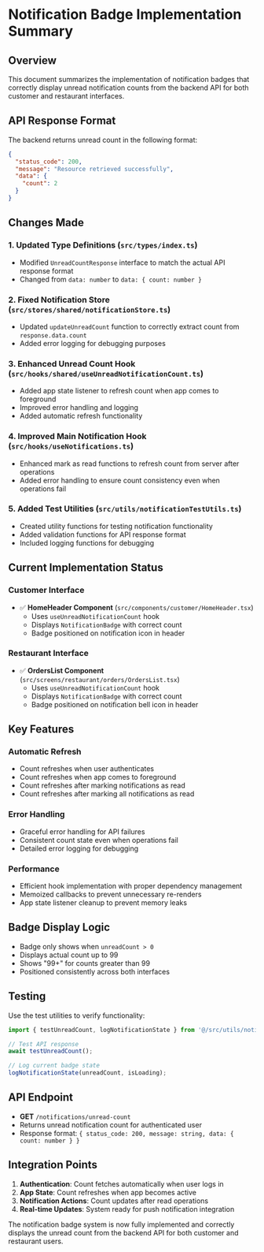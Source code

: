 # Notification Badge Implementation Summary

## Overview
This document summarizes the implementation of notification badges that correctly display unread notification counts from the backend API for both customer and restaurant interfaces.

## API Response Format
The backend returns unread count in the following format:
```json
{
  "status_code": 200,
  "message": "Resource retrieved successfully",
  "data": {
    "count": 2
  }
}
```

## Changes Made

### 1. Updated Type Definitions (`src/types/index.ts`)
- Modified `UnreadCountResponse` interface to match the actual API response format
- Changed from `data: number` to `data: { count: number }`

### 2. Fixed Notification Store (`src/stores/shared/notificationStore.ts`)
- Updated `updateUnreadCount` function to correctly extract count from `response.data.count`
- Added error logging for debugging purposes

### 3. Enhanced Unread Count Hook (`src/hooks/shared/useUnreadNotificationCount.ts`)
- Added app state listener to refresh count when app comes to foreground
- Improved error handling and logging
- Added automatic refresh functionality

### 4. Improved Main Notification Hook (`src/hooks/useNotifications.ts`)
- Enhanced mark as read functions to refresh count from server after operations
- Added error handling to ensure count consistency even when operations fail

### 5. Added Test Utilities (`src/utils/notificationTestUtils.ts`)
- Created utility functions for testing notification functionality
- Added validation functions for API response format
- Included logging functions for debugging

## Current Implementation Status

### Customer Interface
- ✅ **HomeHeader Component** (`src/components/customer/HomeHeader.tsx`)
  - Uses `useUnreadNotificationCount` hook
  - Displays `NotificationBadge` with correct count
  - Badge positioned on notification icon in header

### Restaurant Interface
- ✅ **OrdersList Component** (`src/screens/restaurant/orders/OrdersList.tsx`)
  - Uses `useUnreadNotificationCount` hook
  - Displays `NotificationBadge` with correct count
  - Badge positioned on notification bell icon in header

## Key Features

### Automatic Refresh
- Count refreshes when user authenticates
- Count refreshes when app comes to foreground
- Count refreshes after marking notifications as read
- Count refreshes after marking all notifications as read

### Error Handling
- Graceful error handling for API failures
- Consistent count state even when operations fail
- Detailed error logging for debugging

### Performance
- Efficient hook implementation with proper dependency management
- Memoized callbacks to prevent unnecessary re-renders
- App state listener cleanup to prevent memory leaks

## Badge Display Logic
- Badge only shows when `unreadCount > 0`
- Displays actual count up to 99
- Shows "99+" for counts greater than 99
- Positioned consistently across both interfaces

## Testing
Use the test utilities to verify functionality:
```typescript
import { testUnreadCount, logNotificationState } from '@/src/utils/notificationTestUtils';

// Test API response
await testUnreadCount();

// Log current badge state
logNotificationState(unreadCount, isLoading);
```

## API Endpoint
- **GET** `/notifications/unread-count`
- Returns unread notification count for authenticated user
- Response format: `{ status_code: 200, message: string, data: { count: number } }`

## Integration Points
1. **Authentication**: Count fetches automatically when user logs in
2. **App State**: Count refreshes when app becomes active
3. **Notification Actions**: Count updates after read operations
4. **Real-time Updates**: System ready for push notification integration

The notification badge system is now fully implemented and correctly displays the unread count from the backend API for both customer and restaurant users.